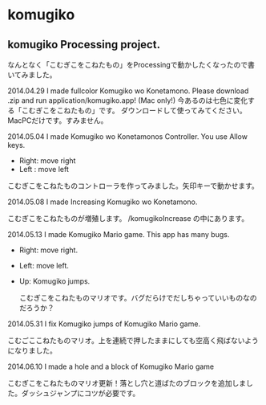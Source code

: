 komugiko
========

komugiko Processing project.
------
  なんとなく「こむぎこをこねたもの」をProcessingで動かしたくなったので書いてみました。

2014.04.29
  I made fullcolor Komugiko wo Konetamono.
Please download .zip and run application/komugiko.app!
(Mac only!)
  今あるのは七色に変化する「こむぎこをこねたもの」です。
ダウンロードして使ってみてください。MacPCだけです。すみません。

2014.05.04
  I made Komugiko wo Konetamonos Controller. You use Allow keys.
* Right: move right
* Left : move left

こむぎこをこねたものコントローラを作ってみました。矢印キーで動かせます。

2014.05.08
  I made Increasing Komugiko wo Konetamono.

  こむぎこをこねたものが増殖します。 /komugikoIncrease の中にあります。

2014.05.13
  I made Komugiko Mario game. This app has many bugs.
* Right: move right.
* Left: move left.
* Up: Komugiko jumps.

  こむぎこをこねたものマリオです。バグだらけでだしちゃっていいものなのだろうか？

2014.05.31
  I fix Komugiko jumps of Komugiko Mario game.

  こむごここねたものマリオ。上を連続で押したままにしても空高く飛ばないようになりました。

2014.06.10
  I made a hole and a block of Komugiko Mario game

  こむぎこをこねたものマリオ更新！落とし穴と道ばたのブロックを追加しました。ダッシュジャンプにコツが必要です。

